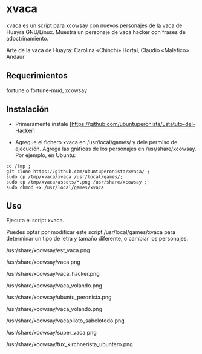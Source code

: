 # xvaca

xvaca es un script para xcowsay con nuevos personajes de la vaca de Huayra GNU/Linux.
Muestra un personaje de vaca hacker con frases de adoctrinamiento.

Arte de la vaca de Huayra: Carolina «Chinchi» Hortal, Claudio «Maléfico» Andaur

## Requerimientos

fortune o fortune-mud, xcowsay

## Instalación

* Primeramente instale [https://github.com/ubuntuperonista/Estatuto-del-Hacker]

* Agregue el fichero <file>xvaca</file> en /usr/local/games/ y dele permiso de ejecución. Agrega las gráficas de los personajes en <file>/usr/share/xcowsay</file>. Por ejemplo, en Ubuntu:

```
cd /tmp ;
git clone https://github.com/ubuntuperonista/xvaca/ ;
sudo cp /tmp/xvaca/xvaca /usr/local/games/;
sudo cp /tmp/xvaca/assets/*.png /usr/share/xcowsay ;
sudo chmod +x /usr/local/games/xvaca
```

## Uso
Ejecuta el script <file>xvaca</FILE>.

Puedes optar por modificar este script <file>/usr/local/games/xvaca</file> para determinar un tipo de letra y tamaño diferente, o cambiar los personajes:

<file>/usr/share/xcowsay/est_vaca.png</file>

<file>/usr/share/xcowsay/vaca.png</file>

<file>/usr/share/xcowsay/vaca_hacker.png</file>

<file>/usr/share/xcowsay/vaca_volando.png</file> 

<file>/usr/share/xcowsay/ubuntu_peronista.png</file>

<file>/usr/share/xcowsay/vaca_volando.png</file>

<file>/usr/share/xcowsay/vacapiloto_sabelotodo.png</file>

<file>/usr/share/xcowsay/super_vaca.png</file>

<file>/usr/share/xcowsay/tux_kirchnerista_ubuntero.png</file>
